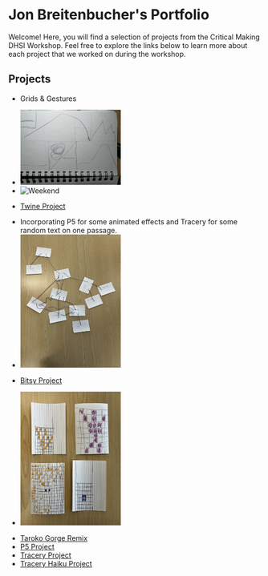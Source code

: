 # Jon Breitenbucher's Portfolio

Welcome! Here, you will find a selection of projects from the Critical Making DHSI Workshop. Feel free to explore the links below to learn more about each project that we worked on during the workshop.

## Projects

* Grids & Gestures
 - <img src="day.jpeg" alt="Typical day" width="200">
 - <img src="weekend.jpeg" alt="Weekend" width="200">
* [Twine Project](Twine_Project/MysteryHouse.html)
 - Incorporating P5 for some animated effects and Tracery for some random text on one passage.
 - <img src="Twine_Project/twine.jpg" alt="Twine plan" width="200">
* [Bitsy Project](Bitsy/apple_picking.html)
 - <img src="Bitsy/bitsy.jpg" alt="Bitsy plan" width="200">
* [Taroko Gorge Remix](Taroko_Remix/Taroko%20Gorge.html)
* [P5 Project](P5/index.html)
* [Tracery Project](Tracery/Tracery%20to%20HTML%20Template.html)
* [Tracery Haiku Project](Tracery/tracery-haiku/index.html)
